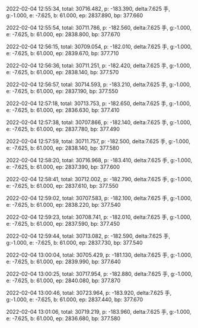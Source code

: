 2022-02-04 12:55:34, total: 30716.482, p: -183.390, delta:7.625 手, g:-1.000, e: -7.625, b: 61.000, ep: 2837.890, bp: 377.660

2022-02-04 12:55:54, total: 30711.786, p: -182.560, delta:7.625 手, g:-1.000, e: -7.625, b: 61.000, ep: 2838.800, bp: 377.670

2022-02-04 12:56:15, total: 30709.054, p: -182.010, delta:7.625 手, g:-1.000, e: -7.625, b: 61.000, ep: 2839.670, bp: 377.710

2022-02-04 12:56:36, total: 30711.251, p: -182.420, delta:7.625 手, g:-1.000, e: -7.625, b: 61.000, ep: 2838.140, bp: 377.570

2022-02-04 12:56:57, total: 30714.593, p: -183.210, delta:7.625 手, g:-1.000, e: -7.625, b: 61.000, ep: 2837.190, bp: 377.550

2022-02-04 12:57:18, total: 30713.753, p: -182.650, delta:7.625 手, g:-1.000, e: -7.625, b: 61.000, ep: 2836.630, bp: 377.410

2022-02-04 12:57:38, total: 30707.866, p: -182.140, delta:7.625 手, g:-1.000, e: -7.625, b: 61.000, ep: 2837.780, bp: 377.490

2022-02-04 12:57:59, total: 30711.757, p: -182.500, delta:7.625 手, g:-1.000, e: -7.625, b: 61.000, ep: 2838.140, bp: 377.580

2022-02-04 12:58:20, total: 30716.968, p: -183.410, delta:7.625 手, g:-1.000, e: -7.625, b: 61.000, ep: 2837.390, bp: 377.600

2022-02-04 12:58:41, total: 30712.002, p: -182.790, delta:7.625 手, g:-1.000, e: -7.625, b: 61.000, ep: 2837.610, bp: 377.550

2022-02-04 12:59:02, total: 30707.583, p: -182.100, delta:7.625 手, g:-1.000, e: -7.625, b: 61.000, ep: 2838.220, bp: 377.540

2022-02-04 12:59:23, total: 30708.741, p: -182.010, delta:7.625 手, g:-1.000, e: -7.625, b: 61.000, ep: 2837.590, bp: 377.450

2022-02-04 12:59:44, total: 30713.082, p: -182.590, delta:7.625 手, g:-1.000, e: -7.625, b: 61.000, ep: 2837.730, bp: 377.540

2022-02-04 13:00:04, total: 30705.429, p: -181.130, delta:7.625 手, g:-1.000, e: -7.625, b: 61.000, ep: 2839.990, bp: 377.640

2022-02-04 13:00:25, total: 30717.954, p: -182.880, delta:7.625 手, g:-1.000, e: -7.625, b: 61.000, ep: 2840.080, bp: 377.870

2022-02-04 13:00:46, total: 30723.964, p: -183.920, delta:7.625 手, g:-1.000, e: -7.625, b: 61.000, ep: 2837.440, bp: 377.670

2022-02-04 13:01:06, total: 30719.219, p: -183.960, delta:7.625 手, g:-1.000, e: -7.625, b: 61.000, ep: 2836.680, bp: 377.580